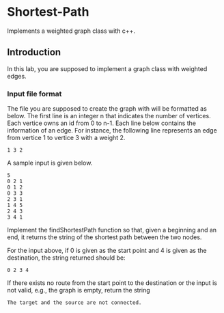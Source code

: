 # Shortest-Path
Implements a weighted graph class with c++.


## Introduction 
In this lab, you are supposed to implement a graph class with weighted edges.

### Input file format
The file you are supposed to create the graph with will be formatted as below. 
The first line is an integer n that indicates the number of vertices. 
Each vertice owns an id from 0 to n-1. Each line below contains the information 
of an edge. For instance, the following line represents an edge from vertice 1 
to vertice 3 with a weight 2.
```
1 3 2
```

A sample input is given below.
```
5
0 2 1
0 1 2
0 3 3
2 3 1
1 4 5
2 4 3
3 4 1
```

Implement the findShortestPath function so that, given a beginning and an end, 
it returns the string of the shortest path between the two nodes. 

For the input above, if 0 is given as the start point and 4 is given as the 
destination, the string returned should be: 
```
0 2 3 4
``` 
If there exists no route from the start point to the destination or the input 
is not valid, e.g., the graph is empty, return the string 
```
The target and the source are not connected.
```
